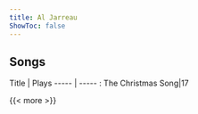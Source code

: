 ```yaml
---
title: Al Jarreau
ShowToc: false
---
```


## Songs
Title | Plays 
----- | ----- : 
The Christmas Song|17

{{< more >}}